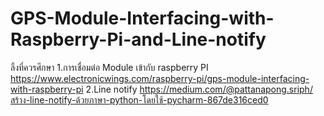 # GPS-Module-Interfacing-with-Raspberry-Pi-and-Line-notify
ลิ้งที่ควรศึกษา
1.การเชื่อมต่อ Module เข้ากับ raspberry PI
https://www.electronicwings.com/raspberry-pi/gps-module-interfacing-with-raspberry-pi
2.Line notify
https://medium.com/@pattanapong.sriph/สร้าง-line-notify-ด้วยภาษา-python-โดยใช้-pycharm-867de316ced0
